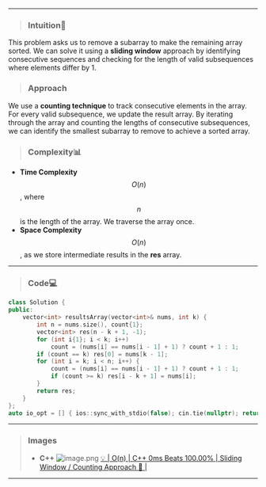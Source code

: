 #
---

> ### Intuition🧩
This problem asks us to remove a subarray to make the remaining array sorted. We can solve it using a **sliding window** approach by identifying consecutive sequences and checking for the length of valid subsequences where elements differ by 1.

> ### Approach
We use a **counting technique** to track consecutive elements in the array. For every valid subsequence, we update the result array. By iterating through the array and counting the lengths of consecutive subsequences, we can identify the smallest subarray to remove to achieve a sorted array.

> ### Complexity📊
- **Time Complexity** $$O(n)$$, where $$n$$ is the length of the array. We traverse the array once.
- **Space Complexity** $$O(n)$$, as we store intermediate results in the **res** array.

---

> ### Code💻
```cpp []
class Solution {
public:
    vector<int> resultsArray(vector<int>& nums, int k) {
        int n = nums.size(), count{1};
        vector<int> res(n - k + 1, -1);
        for (int i{1}; i < k; i++) 
            count = (nums[i] == nums[i - 1] + 1) ? count + 1 : 1;
        if (count == k) res[0] = nums[k - 1];
        for (int i = k; i < n; i++) {
            count = (nums[i] == nums[i - 1] + 1) ? count + 1 : 1;
            if (count >= k) res[i - k + 1] = nums[i];
        }
        return res;
    }
};
auto io_opt = [] { ios::sync_with_stdio(false); cin.tie(nullptr); return 0; }();
```
---
> ### Images
> - **C++**
> ![image.png](https://assets.leetcode.com/users/images/cc0e0843-4498-401b-82ac-080faa87ec78_1731722404.234777.png)
[💡 | O(n) | C++ 0ms Beats 100.00% | Sliding Window / Counting Approach 🧠 |](https://leetcode.com/problems/find-the-power-of-k-size-subarrays-i/solutions/6049390/o-n-c-0ms-beats-100-00-sliding-window-counting-approach)

---